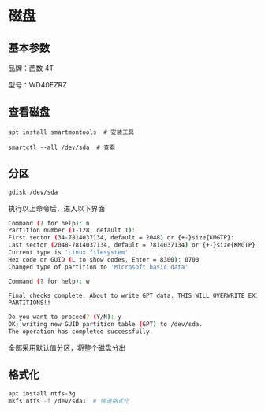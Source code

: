 # 磁盘

## 基本参数

品牌：西数 4T

型号：WD40EZRZ

## 查看磁盘

```
apt install smartmontools  # 安装工具

smartctl --all /dev/sda  # 查看
```

## 分区

```bash
gdisk /dev/sda
```

执行以上命令后，进入以下界面

```bash
Command (? for help): n
Partition number (1-128, default 1):
First sector (34-7814037134, default = 2048) or {+-}size{KMGTP}:
Last sector (2048-7814037134, default = 7814037134) or {+-}size{KMGTP}:
Current type is 'Linux filesystem'
Hex code or GUID (L to show codes, Enter = 8300): 0700
Changed type of partition to 'Microsoft basic data'

Command (? for help): w

Final checks complete. About to write GPT data. THIS WILL OVERWRITE EXISTING
PARTITIONS!!

Do you want to proceed? (Y/N): y
OK; writing new GUID partition table (GPT) to /dev/sda.
The operation has completed successfully.
```

全部采用默认值分区，将整个磁盘分出

## 格式化

```bash
apt install ntfs-3g
mkfs.ntfs -f /dev/sda1  # 快速格式化
```

